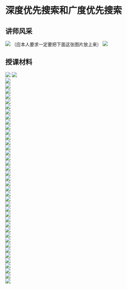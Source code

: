 # 深度优先搜索和广度优先搜索

## 讲师风采
![](../assets/img/lecture-style/1/讲师风采-1.jpg)
（应本人要求一定要把下面这张图片放上来）
![](../assets/img/lecture-style/1/讲师风采-2.jpg)

## 授课材料
![](../assets/img/lecture-style/1/深度优先搜索和广度优先搜索-0.png)
![](../assets/img/lecture-style/1/深度优先搜索和广度优先搜索-1.png)  
![](../assets/img/lecture-style/1/深度优先搜索和广度优先搜索-2.png)  
![](../assets/img/lecture-style/1/深度优先搜索和广度优先搜索-3.png)  
![](../assets/img/lecture-style/1/深度优先搜索和广度优先搜索-4.png)  
![](../assets/img/lecture-style/1/深度优先搜索和广度优先搜索-5.png)  
![](../assets/img/lecture-style/1/深度优先搜索和广度优先搜索-6.png)  
![](../assets/img/lecture-style/1/深度优先搜索和广度优先搜索-7.png)  
![](../assets/img/lecture-style/1/深度优先搜索和广度优先搜索-8.png)  
![](../assets/img/lecture-style/1/深度优先搜索和广度优先搜索-9.png)  
![](../assets/img/lecture-style/1/深度优先搜索和广度优先搜索-10.png)  
![](../assets/img/lecture-style/1/深度优先搜索和广度优先搜索-11.png)  
![](../assets/img/lecture-style/1/深度优先搜索和广度优先搜索-12.png)  
![](../assets/img/lecture-style/1/深度优先搜索和广度优先搜索-13.png)  
![](../assets/img/lecture-style/1/深度优先搜索和广度优先搜索-14.png)  
![](../assets/img/lecture-style/1/深度优先搜索和广度优先搜索-15.png)  
![](../assets/img/lecture-style/1/深度优先搜索和广度优先搜索-16.png)  
![](../assets/img/lecture-style/1/深度优先搜索和广度优先搜索-17.png)  
![](../assets/img/lecture-style/1/深度优先搜索和广度优先搜索-18.png)  
![](../assets/img/lecture-style/1/深度优先搜索和广度优先搜索-19.png)  
![](../assets/img/lecture-style/1/深度优先搜索和广度优先搜索-20.png)  
![](../assets/img/lecture-style/1/深度优先搜索和广度优先搜索-21.png)  
![](../assets/img/lecture-style/1/深度优先搜索和广度优先搜索-22.png)  
![](../assets/img/lecture-style/1/深度优先搜索和广度优先搜索-23.png)  
![](../assets/img/lecture-style/1/深度优先搜索和广度优先搜索-24.png)  
![](../assets/img/lecture-style/1/深度优先搜索和广度优先搜索-25.png)  
![](../assets/img/lecture-style/1/深度优先搜索和广度优先搜索-26.png)  
![](../assets/img/lecture-style/1/深度优先搜索和广度优先搜索-27.png)  
![](../assets/img/lecture-style/1/深度优先搜索和广度优先搜索-28.png)  
![](../assets/img/lecture-style/1/深度优先搜索和广度优先搜索-29.png)  
![](../assets/img/lecture-style/1/深度优先搜索和广度优先搜索-30.png)  
![](../assets/img/lecture-style/1/深度优先搜索和广度优先搜索-31.png)  
![](../assets/img/lecture-style/1/深度优先搜索和广度优先搜索-32.png)  
![](../assets/img/lecture-style/1/深度优先搜索和广度优先搜索-33.png)  
![](../assets/img/lecture-style/1/深度优先搜索和广度优先搜索-34.png)  
![](../assets/img/lecture-style/1/深度优先搜索和广度优先搜索-35.png)  
![](../assets/img/lecture-style/1/深度优先搜索和广度优先搜索-36.png)  
![](../assets/img/lecture-style/1/深度优先搜索和广度优先搜索-37.png)  
![](../assets/img/lecture-style/1/深度优先搜索和广度优先搜索-38.png)  
![](../assets/img/lecture-style/1/深度优先搜索和广度优先搜索-39.png)  
![](../assets/img/lecture-style/1/深度优先搜索和广度优先搜索-40.png)  
![](../assets/img/lecture-style/1/深度优先搜索和广度优先搜索-41.png)